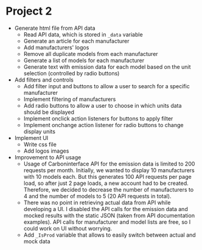 # Project 2

- Generate html file from API data
    - Read API data, which is stored in `_data` variable 
    - Generate an article for each manufacturer
    - Add manufacturers' logos
    - Remove all duplicate models from each manufacturer
    - Generate a list of models for each manufacturer
    - Generate text with emission data for each model based on the unit selection (controlled by radio buttons)
- Add filters and controls
    - Add filter input and buttons to allow a user to search for a specific manufacturer
    - Implement filtering of manufacturers
    - Add radio buttons to allow a user to choose in which units data should be displayed
    - Implement onclick action listeners for buttons to apply filter
    - Implement onchange action listener for radio buttons to change display units
- Implement UI
    - Write css file
    - Add logos images
- Improvement to API usage
    - Usage of Carboninterface API for the emission data is limited to 200 requests per month. Initially, we wanted to display 10 manufacturers with 10 models each. But this generates 100 API requests per page load, so after just 2 page loads, a new account had to be created. Therefore, we decided to decrease the number of manufacturers to 4 and the number of models to 5 (20 API requests in total).
    - There was no point in retrieving actual data from API while developing a UI. I disabled the API calls for the emission data and mocked results with the static JSON (taken from API documentation examples). API calls for manufacturer and model lists are free, so I could work on UI without worrying.
    - Add `_IsProd` variable that allows to easily switch between actual and mock data